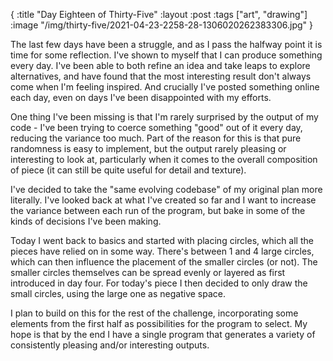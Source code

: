 {
:title "Day Eighteen of Thirty-Five"
:layout :post
:tags ["art", "drawing"]
:image "/img/thirty-five/2021-04-23-2258-28-1306020262383306.jpg"
}

The last few days have been a struggle, and as I pass the halfway point it is time for some reflection. I've shown to myself that I can produce something every day. I've been able to both refine an idea and take leaps to explore alternatives, and have found that the most interesting result don't always come when I'm feeling inspired. And crucially I've posted something online each day, even on days I've been disappointed with my efforts.

One thing I've been missing is that I'm rarely surprised by the output of my code - I've been trying to coerce something "good" out of it every day, reducing the variance too much. Part of the reason for this is that pure randomness is easy to implement, but the output rarely pleasing or interesting to look at, particularly when it comes to the overall composition of piece (it can still be quite useful for detail and texture).

I've decided to take the "same evolving codebase" of my original plan more literally. I've looked back at what I've created so far and I want to increase the variance between each run of the program, but bake in some of the kinds of decisions I've been making.

Today I went back to basics and started with placing circles, which all the pieces have relied on in some way. There's between 1 and 4 large circles, which can then influence the placement of the smaller circles (or not). The smaller circles themselves can be spread evenly or layered as first introduced in day four. For today's piece I then decided to only draw the small circles, using the large one as negative space.

I plan to build on this for the rest of the challenge, incorporating some elements from the first half as possibilities for the program to select. My hope is that by the end I have a single program that generates a variety of  consistently pleasing and/or interesting outputs.
